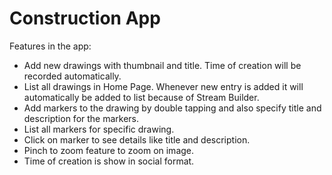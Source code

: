 # Construction App

Features in the app:

- Add new drawings with thumbnail and title. Time of creation will be recorded automatically.
- List all drawings in Home Page. Whenever new entry is added it will automatically be added to list because of Stream Builder.
- Add markers to the drawing by double tapping and also specify title and description for the markers.
- List all markers for specific drawing.
- Click on marker to see details like title and description.
- Pinch to zoom feature to zoom on image.
- Time of creation is show in social format.
